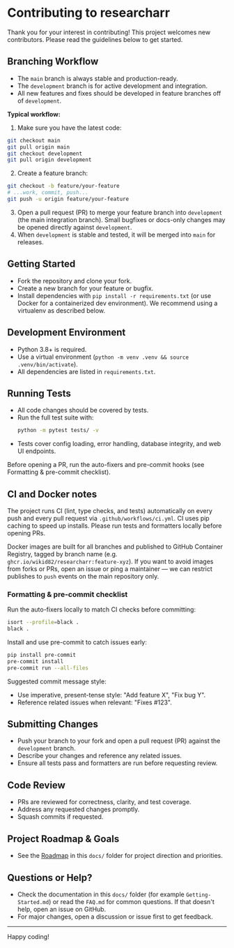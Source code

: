 # Contributing to researcharr

Thank you for your interest in contributing! This project welcomes new contributors. Please read the guidelines below to get started.

## Branching Workflow

- The `main` branch is always stable and production-ready.
- The `development` branch is for active development and integration.
- All new features and fixes should be developed in feature branches off of `development`.

**Typical workflow:**

1. Make sure you have the latest code:
  ```bash
  git checkout main
  git pull origin main
  git checkout development
  git pull origin development
  ```
2. Create a feature branch:
  ```bash
  git checkout -b feature/your-feature
  # ...work, commit, push...
  git push -u origin feature/your-feature
  ```
3. Open a pull request (PR) to merge your feature branch into `development` (the main integration branch). Small bugfixes or docs-only changes may be opened directly against `development`.
4. When `development` is stable and tested, it will be merged into `main` for releases.

## Getting Started
- Fork the repository and clone your fork.
- Create a new branch for your feature or bugfix.
- Install dependencies with `pip install -r requirements.txt` (or use Docker for a containerized dev environment). We recommend using a virtualenv as described below.

## Development Environment
- Python 3.8+ is required.
- Use a virtual environment (`python -m venv .venv && source .venv/bin/activate`).
- All dependencies are listed in `requirements.txt`.

## Running Tests
- All code changes should be covered by tests.
- Run the full test suite with:
  ```bash
  python -m pytest tests/ -v
  ```
- Tests cover config loading, error handling, database integrity, and web UI endpoints.

Before opening a PR, run the auto-fixers and pre-commit hooks (see Formatting & pre-commit checklist).

## CI and Docker notes

The project runs CI (lint, type checks, and tests) automatically on every push and every pull request via `.github/workflows/ci.yml`. CI uses pip caching to speed up installs. Please run tests and formatters locally before opening PRs.

Docker images are built for all branches and published to GitHub Container Registry, tagged by branch name (e.g. `ghcr.io/wikid82/researcharr:feature-xyz`). If you want to avoid images from forks or PRs, open an issue or ping a maintainer — we can restrict publishes to `push` events on the main repository only.

### Formatting & pre-commit checklist

Run the auto-fixers locally to match CI checks before committing:

```bash
isort --profile=black .
black .
```

Install and use pre-commit to catch issues early:

```bash
pip install pre-commit
pre-commit install
pre-commit run --all-files
```

Suggested commit message style:

- Use imperative, present-tense style: "Add feature X", "Fix bug Y".
- Reference related issues when relevant: "Fixes #123".

## Submitting Changes
- Push your branch to your fork and open a pull request (PR) against the `development` branch.
- Describe your changes and reference any related issues.
- Ensure all tests pass and formatters are run before requesting review.

## Code Review
- PRs are reviewed for correctness, clarity, and test coverage.
- Address any requested changes promptly.
- Squash commits if requested.

## Project Roadmap & Goals
- See the [Roadmap](Roadmap.md) in this `docs/` folder for project direction and priorities.

## Questions or Help?
- Check the documentation in this `docs/` folder (for example `Getting-Started.md`) or read the `FAQ.md` for common questions. If that doesn't help, open an issue on GitHub.
- For major changes, open a discussion or issue first to get feedback.

---

Happy coding!
